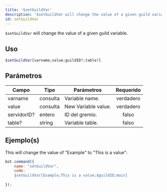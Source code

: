 ```yaml
---
title: '$setGuildVar'
description: '$setGuildVar will change the value of a given guild variable.'
id: setGuildVar
---
```


`$setGuildVar` will change the value of a given guild variable.

## Uso

```php
$setGuildVar[varname;value;guildID?;table?]
```

## Parámetros

| Campo       | Tipo     | Parámetros          | Requerido |
| ----------- | -------- | ------------------- |:---------:|
| varname     | consulta | Variable name.      | verdadero |
| value       | consulta | New Variable value. | verdadero |
| servidorID? | entero   | ID del gremio.      |   falso   |
| table?      | string   | Variable table.     |   falso   |

## Ejemplo(s)

This will change the value of "Example" to "This is a value":

```javascript
bot.command({
    name: "setGuildVar",
    code: `
    $setGuildVar[Example;This is a value;$guildID;main]
    `
});
```